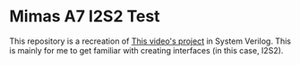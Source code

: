 # Mimas A7 I2S2 Test

This repository is a recreation of [This video's project](https://youtu.be/eE6Qwv997cs) in System Verilog. This is mainly for me to get familiar with creating interfaces (in this case, I2S2).